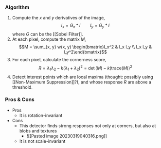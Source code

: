 ### Algorithm
1. Compute the $x$ and $y$ derivatives of the image, $$I_x = G_x \ast I \qquad I_y = G_y \ast I$$where $G$ can be the [[Sobel Filter]].
2. At each pixel, compute the matrix $M$, $$M = \sum_{x, y} w(x, y) \begin{bmatrix}I_x^2 & I_x I_y \\ I_x I_y & I_y^2\end{bmatrix}$$
3. For each pixel, calculate the cornerness score, $$R = \lambda_1\lambda_2 - k(\lambda_1 + \lambda_2)^2 = \det(M) - k(\text{trace}(M))^2$$
4. Detect interest points which are local maxima (thought: possibly using [[Non-Maximum Suppression]]?), and whose response $R$ are above a threshold.

### Pros & Cons
- Pros
	- It is rotation-invariant
- Cons
	- This detector finds strong responses not only at corners, but also at blobs and textures
		- ![[Pasted image 20230319040316.png]]
	- It is not scale-invariant